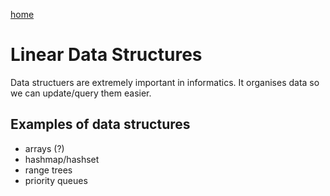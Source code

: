 [home](/)

# Linear Data Structures

Data structuers are extremely important in informatics. It organises data so we can update/query them easier.

## Examples of data structures

- arrays (?)
- hashmap/hashset
- range trees
- priority queues 
 
